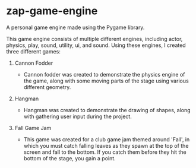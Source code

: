 # zap-game-engine
A personal game engine made using the Pygame library.

This game engine consists of multiple different engines, including actor, physics, play, sound, utility, ui, and sound. Using these engines, I created three different games:

1. Cannon Fodder
   - Cannon fodder was created to demonstrate the physics engine of the game, along with some moving parts of the stage using various different geometry.

2. Hangman
   - Hangman was created to demonstrate the drawing of shapes, along with gathering user input during the project.

3. Fall Game Jam
   - This game was created for a club game jam themed around 'Fall', in which you must catch falling leaves as they spawn at the top of the screen and fall to the bottom. If you catch them before they hit the bottom of the stage, you gain a point.
